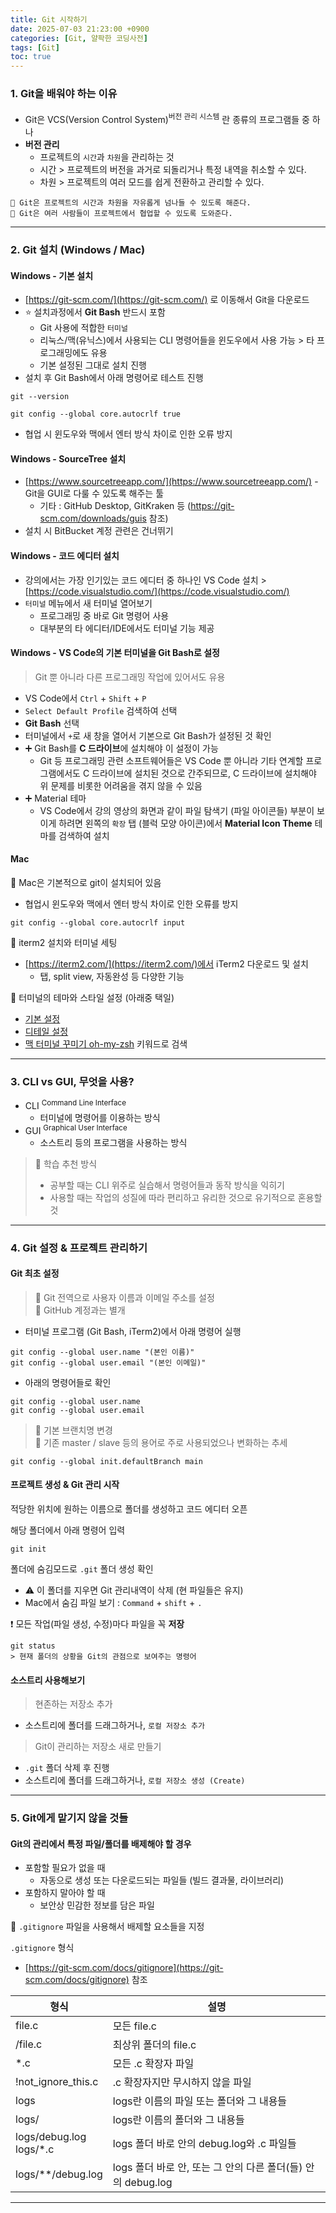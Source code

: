 ```yaml
---
title: Git 시작하기
date: 2025-07-03 21:23:00 +0900
categories: [Git, 얄팍한 코딩사전]
tags: [Git]
toc: true
---
```


### **1. Git을 배워야 하는 이유**

- Git은 VCS(Version Control System)<sup>버전 관리 시스템</sup> 란 종류의 프로그램들 중 하나
- **버전 관리**
  - 프로젝트의 `시간`과 `차원`을 관리하는 것
  - 시간 > 프로젝트의 버전을 과거로 되돌리거나 특정 내역을 취소할 수 있다.
  -  차원 > 프로젝트의 여러 모드를 쉽게 전환하고 관리할 수 있다.

```text
🔹 Git은 프로젝트의 시간과 차원을 자유롭게 넘나들 수 있도록 해준다.
🔹 Git은 여러 사람들이 프로젝트에서 협업할 수 있도록 도와준다.
```

---

### **2. Git 설치 (Windows / Mac)**

#### **Windows - 기본 설치**

- [https://git-scm.com/](https://git-scm.com/) 로 이동해서 Git을 다운로드
- ⭐ 설치과정에서 **Git Bash** 반드시 포함 
  - Git 사용에 적합한 `터미널`
  - 리눅스/맥(유닉스)에서 사용되는 CLI 명령어들을 윈도우에서 사용 가능 > 타 프로그래밍에도 유용
  - 기본 설정된 그대로 설치 진행
- 설치 후 Git Bash에서 아래 명령어로 테스트 진행
```terminal
git --version
```
```terminal
git config --global core.autocrlf true
```
- 협업 시 윈도우와 맥에서 엔터 방식 차이로 인한 오류 방지

#### **Windows - SourceTree 설치**

- [https://www.sourcetreeapp.com/](https://www.sourcetreeapp.com/) - Git을 GUI로 다룰 수 있도록 해주는 툴
  - 기타 : GitHub Desktop, GitKraken 등 (https://git-scm.com/downloads/guis 참조)
- 설치 시 BitBucket 계정 관련은 건너뛰기

#### **Windows - 코드 에디터 설치**

- 강의에서는 가장 인기있는 코드 에디터 중 하나인 VS Code 설치 > [https://code.visualstudio.com/](https://code.visualstudio.com/)
- `터미널` 메뉴에서 새 터미널 열어보기
  - 프로그래밍 중 바로 Git 명령어 사용
  - 대부분의 타 에디터/IDE에서도 터미널 기능 제공

#### **Windows - VS Code의 기본 터미널을 Git Bash로 설정**

> Git 뿐 아니라 다른 프로그래밍 작업에 있어서도 유용

- VS Code에서 `Ctrl` + `Shift` + `P`
- `Select Default Profile` 검색하여 선택
- **Git Bash** 선택
- 터미널에서 `+`로 새 창을 열어서 기본으로 Git Bash가 설정된 것 확인
- ➕ Git Bash를 **C 드라이브**에 설치해야 이 설정이 가능
  - Git 등 프로그래밍 관련 소프트웨어들은 VS Code 뿐 아니라 기타 연계할 프로그램에서도 C 드라이브에 설치된 것으로 간주되므로, C 드라이브에 설치해야 위 문제를 비롯한 어려움을 겪지 않을 수 있음
- ➕ Material 테마
  - VS Code에서 강의 영상의 화면과 같이 파일 탐색기 (파일 아이콘들) 부분이 보이게 하려면 왼쪽의 `확장` 탭 (블럭 모양 아이콘)에서 **Material Icon Theme** 테마를 검색하여 설치

#### **Mac**

🔹 Mac은 기본적으로 git이 설치되어 있음

- 협업시 윈도우와 맥에서 엔터 방식 차이로 인한 오류를 방지

```terminal
git config --global core.autocrlf input
```

🔹 iterm2 설치와 터미널 세팅

- [https://iterm2.com/](https://iterm2.com/)에서 iTerm2 다운로드 및 설치
  - 탭, split view, 자동완성 등 다양한 기능

🔹 터미널의 테마와 스타일 설정 (아래중 택일)

- [기본 설정](https://www.yalco.kr/_03_mac_terminal/)
- [디테일 설정](https://yalco.notion.site/iTerm2-7866389fbcc449ebb07a587b8b761303)
- [맥 터미널 꾸미기 oh-my-zsh](https://www.google.com/search?q=%EB%A7%A5+%ED%84%B0%EB%AF%B8%EB%84%90+%EA%BE%B8%EB%AF%B8%EA%B8%B0+oh-my-zsh&oq=%EB%A7%A5+%ED%84%B0%EB%AF%B8%EB%84%90+%EA%BE%B8%EB%AF%B8%EA%B8%B0+oh-my-zsh) 키워드로 검색

---

### **3. CLI vs GUI, 무엇을 사용?**

- CLI <sup>Command Line Interface</sup>
  - 터미널에 명령어를 이용하는 방식
- GUI <sup>Graphical User Interface</sup>
  - 소스트리 등의 프로그램을 사용하는 방식

> 🧠 학습 추천 방식
> - 공부할 때는 CLI 위주로 실습해서 명령어들과 동작 방식을 익히기
> - 사용할 때는 작업의 성질에 따라 편리하고 유리한 것으로 유기적으로 혼용할 것

---

### **4. Git 설정 & 프로젝트 관리하기**

#### **Git 최초 설정**

> 🔹 Git 전역으로 사용자 이름과 이메일 주소를 설정<br />
> 🔹 GitHub 계정과는 별개

- 터미널 프로그램 (Git Bash, iTerm2)에서 아래 명령어 실행

```terminal
git config --global user.name "(본인 이름)"
git config --global user.email "(본인 이메일)"
```

- 아래의 명령어들로 확인

```terminal
git config --global user.name
git config --global user.email
```

> 🔹 기본 브랜치명 변경<br />
> 🔹 기존 master / slave 등의 용어로 주로 사용되었으나 변화하는 추세

```terminal
git config --global init.defaultBranch main
```

#### **프로젝트 생성 & Git 관리 시작**

적당한 위치에 원하는 이름으로 폴더를 생성하고 코드 에디터 오픈

해당 폴더에서 아래 명령어 입력

```terminal
git init
```
폴더에 숨김모드로 `.git` 폴더 생성 확인
- ⚠️ 이 폴더를 지우면 Git 관리내역이 삭제 (현 파일들은 유지)
- Mac에서 숨김 파일 보기 : `Command` + `shift` + `.`

❗ 모든 작업(파일 생성, 수정)마다 파일을 꼭 **저장**

```terminal
git status
> 현재 폴더의 상황을 Git의 관점으로 보여주는 명령어
```

#### **소스트리 사용해보기**

> 현존하는 저장소 추가
- 소스트리에 폴더를 드래그하거나, `로컬 저장소 추가`

> Git이 관리하는 저장소 새로 만들기
- `.git` 폴더 삭제 후 진행
- 소스트리에 폴더를 드래그하거나, `로컬 저장소 생성 (Create)`

---

### **5. Git에게 맡기지 않을 것들**

#### **Git의 관리에서 특정 파일/폴더를 배제해야 할 경우**

- 포함할 필요가 없을 때
  - 자동으로 생성 또는 다운로드되는 파일들 (빌드 결과물, 라이브러리)
- 포함하지 말아야 할 때
  - 보안상 민감한 정보를 담은 파일

🔹 `.gitignore` 파일을 사용해서 배제할 요소들을 지정

`.gitignore` 형식
- [https://git-scm.com/docs/gitignore](https://git-scm.com/docs/gitignore) 참조

| 형식                          | 설명                                                         |
| ----------------------------- | ------------------------------------------------------------ |
| file.c                        | 모든 file.c                                                  |
| /file.c                       | 최상위 폴더의 file.c                                         |
| *.c                           | 모든 .c 확장자 파일                                          |
| !not_ignore_this.c            | .c 확장자지만 무시하지 않을 파일                             |
| logs                          | logs란 이름의 파일 또는 폴더와 그 내용들                     |
| logs/                         | logs란 이름의 폴더와 그 내용들                               |
| logs/debug.log<br /> logs/*.c | logs 폴더 바로 안의 debug.log와 .c 파일들                    |
| logs/**/debug.log             | logs 폴더 바로 안, 또는 그 안의 다른 폴더(들) 안의 debug.log |

---

